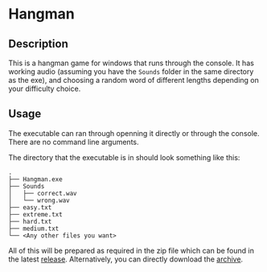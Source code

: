# Hangman
## Description
This is a hangman game for windows that runs through the console.  It has working audio (assuming you have the `Sounds` folder in the same directory as the exe), and choosing a random word of different lengths depending on your difficulty choice.

## Usage
The executable can ran through openning it directly or through the console.  There are no command line arguments.

The directory that the executable is in should look something like this:
```pre
.
├── Hangman.exe
├── Sounds
│   ├── correct.wav
│   └── wrong.wav
├── easy.txt
├── extreme.txt
├── hard.txt
├── medium.txt
└── <Any other files you want>
```

All of this will be prepared as required in the zip file which can be found in the latest [release](https://github.com/zacheryn/Hangman/releases/latest/).  Alternatively, you can directly download the [archive](https://github.com/zacheryn/Hangman/releases/latest/Hangman.zip).
